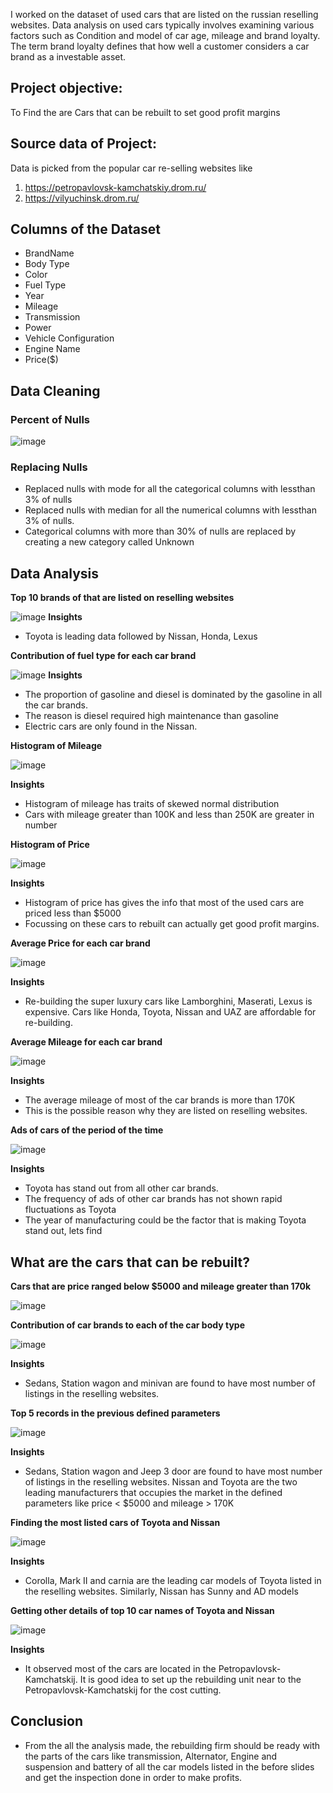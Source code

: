   I worked on the dataset of used cars that are listed on the russian reselling websites. Data analysis on used cars typically involves examining various factors such as 
Condition and model of car age, mileage and brand loyalty. The term brand loyalty defines that how well a customer considers a car brand as a investable asset.

## Project objective: 
To Find the are Cars that can be rebuilt to set good profit margins

## Source data of Project:
Data is picked from the popular car re-selling websites like 
1. https://petropavlovsk-kamchatskiy.drom.ru/
2. https://vilyuchinsk.drom.ru/

## Columns of the Dataset

- BrandName
- Body Type
- Color
- Fuel Type
- Year
- Mileage
- Transmission
- Power
- Vehicle Configuration
- Engine Name
- Price($)

## Data Cleaning
### Percent of Nulls
![image](https://github.com/PriyankWebpage/Projects/assets/65448205/aa9d20a3-4adb-400e-a389-b70415a13c54)

### Replacing Nulls
- Replaced nulls with mode for all the categorical columns with lessthan 3% of nulls
- Replaced nulls with median for all the numerical columns with lessthan 3% of nulls.
- Categorical columns with more than 30% of nulls are replaced by creating a new category called Unknown

## Data Analysis

**Top 10 brands of that are listed on reselling websites**

![image](https://github.com/PriyankWebpage/Projects/assets/65448205/46cb047c-577b-403e-8ac0-1e8bf1d66031)
**Insights**
- Toyota is leading data followed by Nissan, Honda, Lexus

**Contribution of fuel type for each car brand**

![image](https://github.com/PriyankWebpage/Projects/assets/65448205/a15aceac-6b18-4514-b1c9-0b3491fb55d3)
**Insights**
- The proportion of gasoline and diesel is dominated by the gasoline in all the car brands.
- The reason is diesel required high maintenance than gasoline
- Electric cars are only found in the Nissan.

**Histogram of Mileage**

![image](https://github.com/PriyankWebpage/Projects/assets/65448205/8a49192f-a41a-4ccc-8486-0b84cf34dc82)

**Insights**
- Histogram of mileage has traits of skewed normal distribution
- Cars with mileage greater than 100K and less than 250K are greater in number

**Histogram of Price**

![image](https://github.com/PriyankWebpage/Projects/assets/65448205/2220fe64-e0a5-4adf-a3b2-770efb7ae8e6)

**Insights**
- Histogram of  price has gives the info that most of the used cars are priced less than $5000
- Focussing on these cars to rebuilt can actually get good profit margins.

**Average Price for each car brand**

![image](https://github.com/PriyankWebpage/Projects/assets/65448205/a505a5eb-d13d-45a3-ac79-d25d164256d6)

**Insights**
- Re-building the super luxury cars like Lamborghini, Maserati, Lexus is expensive.
Cars like Honda, Toyota, Nissan and UAZ are affordable for re-building.

**Average Mileage for each car brand**

![image](https://github.com/PriyankWebpage/Projects/assets/65448205/1b4e4aa1-8020-4a9f-8da9-934d0340dde7)

**Insights**
- The average mileage of  most of the car brands is more than 170K
- This is the possible reason why they are listed on reselling websites.

**Ads of cars of the period of the time**

![image](https://github.com/PriyankWebpage/Projects/assets/65448205/59d20ee1-c073-4844-ba3d-5f261bd1a553)

**Insights**
- Toyota has stand out from all other car brands.
- The frequency of ads of other car brands has not shown rapid fluctuations as Toyota
- The year of manufacturing could be the factor that is making Toyota stand out, lets find  


## What are the cars that can be rebuilt?

**Cars that are price ranged below $5000 and mileage greater than 170k**

![image](https://github.com/PriyankWebpage/Projects/assets/65448205/eabaa65f-db5d-4cb0-bcc1-d7f2fa28c4e4)


**Contribution of car brands to each of the car body type**

![image](https://github.com/PriyankWebpage/Projects/assets/65448205/258bbe6f-0e10-405b-9a2b-cd60e491cd2f)

**Insights**
- Sedans, Station wagon and minivan are found to have most number of listings in the reselling websites.

**Top 5 records in the previous defined parameters**

![image](https://github.com/PriyankWebpage/Projects/assets/65448205/89fc1c48-a7ac-46b8-8e51-103fb8540d1a)

**Insights**
- Sedans, Station wagon and Jeep 3 door are found to have most number of listings in the reselling websites.
Nissan and Toyota are the two leading manufacturers that occupies the market in the defined parameters like price < $5000 and mileage > 170K

**Finding the most listed cars of Toyota and Nissan**

![image](https://github.com/PriyankWebpage/Projects/assets/65448205/2f1de887-5f40-4862-9846-39957a7f69e6)

**Insights**
- Corolla, Mark II and carnia are the leading car models of Toyota listed in the reselling websites.
Similarly, Nissan has Sunny and AD models

**Getting other details of top 10 car names of Toyota and Nissan**

![image](https://github.com/PriyankWebpage/Projects/assets/65448205/7137dec0-b674-4e1f-b369-d91fbaf95eaf)

**Insights**
- It observed most of the cars are located in the Petropavlovsk-Kamchatskij.
It is good idea to set up the rebuilding unit near to the Petropavlovsk-Kamchatskij for the cost cutting. 

## Conclusion
- From the all the analysis made, the rebuilding firm should be ready with the parts of the cars like transmission, Alternator, Engine and suspension and battery of  all the car models listed in the before slides and get  the inspection done in order to make profits. 





